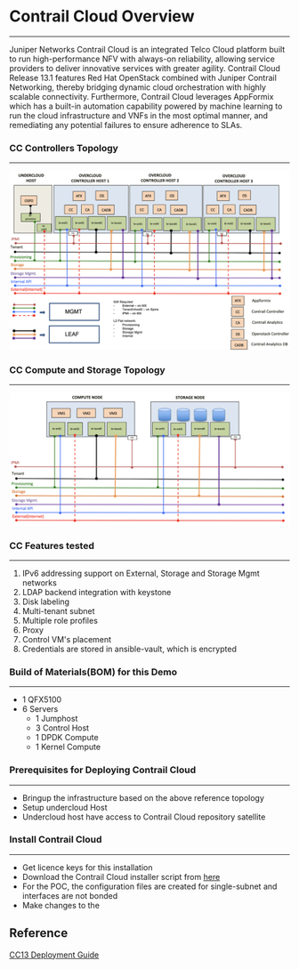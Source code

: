 # Contrail Cloud Overview 
----------------------------
Juniper Networks Contrail Cloud is an integrated Telco Cloud platform built to run high-performance NFV with always-on reliability, allowing service providers to deliver innovative services with greater agility. Contrail Cloud Release 13.1 features Red Hat OpenStack combined with Juniper Contrail Networking, thereby bridging dynamic cloud orchestration with highly scalable connectivity. Furthermore, Contrail Cloud leverages AppFormix which has a built-in automation capability powered by machine learning to run the cloud infrastructure and VNFs in the most optimal manner, and remediating any potential failures to ensure adherence to SLAs.

### CC Controllers Topology 
-----------------------------
![Controller Topology](images/cc_controllers.png)

### CC Compute and Storage Topology 
-----------------------------
![Compute and Storage Topology](images/cc_compute_storage.png)


### CC Features tested 
-----------------------
1. IPv6 addressing support on External, Storage and Storage Mgmt networks
2. LDAP backend integration with keystone
3. Disk labeling
4. Multi-tenant subnet
5. Multiple role profiles
6. Proxy
7. Control VM's placement
8. Credentials are stored in ansible-vault, which is encrypted

### Build of Materials(BOM) for this Demo
-----------------------------------------
* 1 QFX5100
* 6 Servers
  * 1 Jumphost
  * 3 Control Host
  * 1 DPDK Compute
  * 1 Kernel Compute

### Prerequisites for Deploying Contrail Cloud
----------------------------------------------
* Bringup the infrastructure based on the above reference topology
* Setup undercloud Host
* Undercloud host have access to Contrail Cloud repository satellite


### Install Contrail Cloud
--------------------------
* Get licence keys for this installation
* Download the Contrail Cloud installer script from [here](https://support.juniper.net/support/downloads/)
* For the POC, the configuration files are created for single-subnet and interfaces are not bonded
* Make changes to the 


## Reference
[CC13 Deployment Guide](https://www.juniper.net/documentation/en_US/contrail5.0/information-products/pathway-pages/contrail-cloud-deployment-guide-13.0.pdf)                                 
